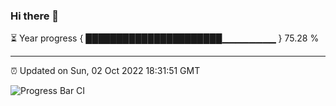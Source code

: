 ### Hi there 👋

⏳ Year progress { ██████████████████████▁▁▁▁▁▁▁▁ } 75.28 %

---

⏰ Updated on Sun, 02 Oct 2022 18:31:51 GMT

![Progress Bar CI](https://github.com/ZhaoGui/ZhaoGui/workflows/Progress%20Bar%20CI/badge.svg)
